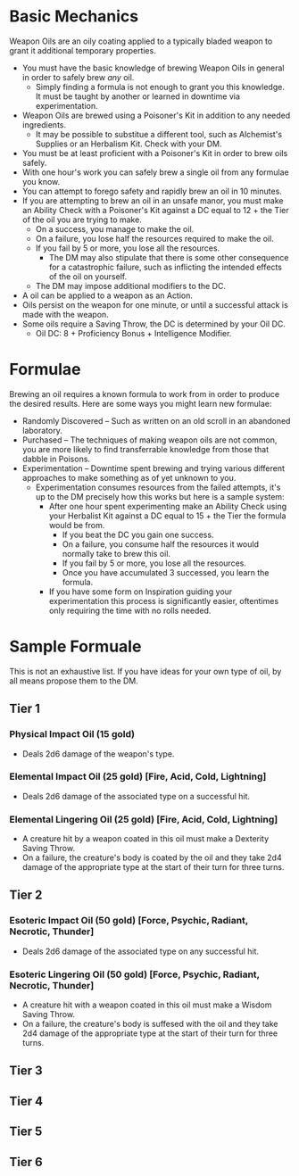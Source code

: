 ﻿# Basic Mechanics
Weapon Oils are an oily coating applied to a typically bladed weapon to grant it additional temporary properties.
* You must have the basic knowledge of brewing Weapon Oils in general in order to safely brew *any* oil.
	* Simply finding a formula is not enough to grant you this knowledge. It must be taught by another or learned in downtime via experimentation.
* Weapon Oils are brewed using a Poisoner's Kit in addition to any needed ingredients.
	* It may be possible to substitue a different tool, such as Alchemist's Supplies or an Herbalism Kit. Check with your DM.
* You must be at least proficient with a Poisoner's Kit in order to brew oils safely.
* With one hour's work you can safely brew a single oil from any formulae you know.
* You can attempt to forego safety and rapidly brew an oil in 10 minutes.
* If you are attempting to brew an oil in an unsafe manor, you must make an Ability Check with a Poisoner's Kit against a DC equal to 12 + the Tier of the oil you are trying to make.
	* On a success, you manage to make the oil.
	* On a failure, you lose half the resources required to make the oil.
	* If you fail by 5 or more, you lose all the resources.
		* The DM may also stipulate that there is some other consequence for a catastrophic failure, such as inflicting the intended effects of the oil on yourself.
	* The DM may impose additional modifiers to the DC.
* A oil can be applied to a weapon as an Action.
* Oils persist on the weapon for one minute, or until a successful attack is made with the weapon.
* Some oils require a Saving Throw, the DC is determined by your Oil DC.
	* Oil DC: 8 + Proficiency Bonus + Intelligence Modifier.

# Formulae
Brewing an oil requires a known formula to work from in order to produce the desired results. Here are some ways you might learn new formulae:
* Randomly Discovered – Such as written on an old scroll in an abandoned laboratory.
* Purchased – The techniques of making weapon oils are not common, you are more likely to find transferrable knowledge from those that dabble in Poisons.
* Experimentation – Downtime spent brewing and trying various different approaches to make something as of yet unknown to you.
	* Experimentation consumes resources from the failed attempts, it's up to the DM precisely how this works but here is a sample system:
		* After one hour spent experimenting make an Ability Check using your Herbalist Kit against a DC equal to 15 + the Tier the formula would be from.
			* If you beat the DC you gain one success.
			* On a failure, you consume half the resources it would normally take to brew this oil.
			* If you fail by 5 or more, you lose all the resources.
			* Once you have accumulated 3 successed, you learn the formula.
		* If you have some form on Inspiration guiding your experimentation this process is significantly easier, oftentimes only requiring the time with no rolls needed.

# Sample Formuale
This is not an exhaustive list. If you have ideas for your own type of oil, by all means propose them to the DM.

## Tier 1
### Physical Impact Oil (15 gold)
* Deals 2d6 damage of the weapon's type.
### Elemental Impact Oil (25 gold) [Fire, Acid, Cold, Lightning]
* Deals 2d6 damage of the associated type on a successful hit.
### Elemental Lingering Oil (25 gold) [Fire, Acid, Cold, Lightning]
* A creature hit by a weapon coated in this oil must make a Dexterity Saving Throw. 
* On a failure, the creature's body is coated by the oil and they take 2d4 damage of the appropriate type at the start of their turn for three turns.

## Tier 2
### Esoteric Impact Oil (50 gold) [Force, Psychic, Radiant, Necrotic, Thunder]
* Deals 2d6 damage of the associated type on any successful hit.
### Esoteric Lingering Oil (50 gold) [Force, Psychic, Radiant, Necrotic, Thunder]
* A creature hit with a weapon coated in this oil must make a Wisdom Saving Throw.
* On a failure, the creature's body is suffesed with the oil and they take 2d4 damage of the appropriate type at the start of their turn for three turns.

## Tier 3

## Tier 4

## Tier 5

## Tier 6
